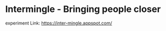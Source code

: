 Intermingle - Bringing people closer
============

experiment
Link: https://inter-mingle.appspot.com/
